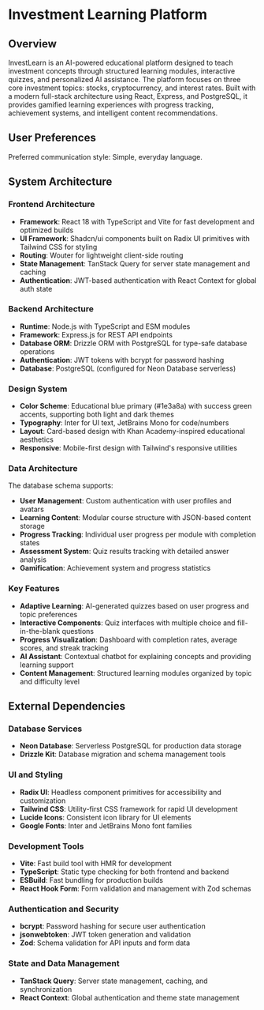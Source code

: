 # Investment Learning Platform

## Overview

InvestLearn is an AI-powered educational platform designed to teach investment concepts through structured learning modules, interactive quizzes, and personalized AI assistance. The platform focuses on three core investment topics: stocks, cryptocurrency, and interest rates. Built with a modern full-stack architecture using React, Express, and PostgreSQL, it provides gamified learning experiences with progress tracking, achievement systems, and intelligent content recommendations.

## User Preferences

Preferred communication style: Simple, everyday language.

## System Architecture

### Frontend Architecture
- **Framework**: React 18 with TypeScript and Vite for fast development and optimized builds
- **UI Framework**: Shadcn/ui components built on Radix UI primitives with Tailwind CSS for styling
- **Routing**: Wouter for lightweight client-side routing
- **State Management**: TanStack Query for server state management and caching
- **Authentication**: JWT-based authentication with React Context for global auth state

### Backend Architecture
- **Runtime**: Node.js with TypeScript and ESM modules
- **Framework**: Express.js for REST API endpoints
- **Database ORM**: Drizzle ORM with PostgreSQL for type-safe database operations
- **Authentication**: JWT tokens with bcrypt for password hashing
- **Database**: PostgreSQL (configured for Neon Database serverless)

### Design System
- **Color Scheme**: Educational blue primary (#1e3a8a) with success green accents, supporting both light and dark themes
- **Typography**: Inter for UI text, JetBrains Mono for code/numbers
- **Layout**: Card-based design with Khan Academy-inspired educational aesthetics
- **Responsive**: Mobile-first design with Tailwind's responsive utilities

### Data Architecture
The database schema supports:
- **User Management**: Custom authentication with user profiles and avatars
- **Learning Content**: Modular course structure with JSON-based content storage
- **Progress Tracking**: Individual user progress per module with completion states
- **Assessment System**: Quiz results tracking with detailed answer analysis
- **Gamification**: Achievement system and progress statistics

### Key Features
- **Adaptive Learning**: AI-generated quizzes based on user progress and topic preferences
- **Interactive Components**: Quiz interfaces with multiple choice and fill-in-the-blank questions
- **Progress Visualization**: Dashboard with completion rates, average scores, and streak tracking
- **AI Assistant**: Contextual chatbot for explaining concepts and providing learning support
- **Content Management**: Structured learning modules organized by topic and difficulty level

## External Dependencies

### Database Services
- **Neon Database**: Serverless PostgreSQL for production data storage
- **Drizzle Kit**: Database migration and schema management tools

### UI and Styling
- **Radix UI**: Headless component primitives for accessibility and customization
- **Tailwind CSS**: Utility-first CSS framework for rapid UI development
- **Lucide Icons**: Consistent icon library for UI elements
- **Google Fonts**: Inter and JetBrains Mono font families

### Development Tools
- **Vite**: Fast build tool with HMR for development
- **TypeScript**: Static type checking for both frontend and backend
- **ESBuild**: Fast bundling for production builds
- **React Hook Form**: Form validation and management with Zod schemas

### Authentication and Security
- **bcrypt**: Password hashing for secure user authentication
- **jsonwebtoken**: JWT token generation and validation
- **Zod**: Schema validation for API inputs and form data

### State and Data Management
- **TanStack Query**: Server state management, caching, and synchronization
- **React Context**: Global authentication and theme state management